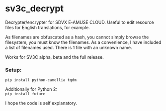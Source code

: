# sv3c_decrypt

Decrypter/encrypter for SDVX E-AMUSE CLOUD. Useful to edit resource files
for English translations, for example.

As filenames are obfuscated as a hash, you cannot simply browse the filesystem,
you must know the filenames. As a convenience, I have included a list of
filenames used. There is 1 file with an unknown name.

Works for SV3C alpha, beta and the full release.

### Setup:
`pip install python-camellia tqdm`

Additionally for Python 2:  
`pip install future`

I hope the code is self explanatory.
